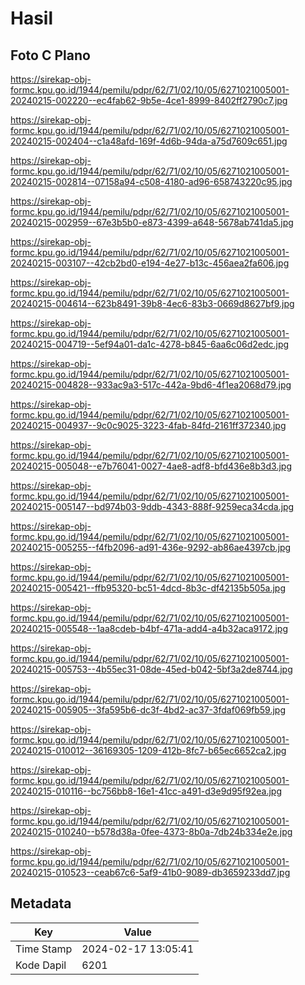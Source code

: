 # Hasil

## Foto C Plano

https://sirekap-obj-formc.kpu.go.id/1944/pemilu/pdpr/62/71/02/10/05/6271021005001-20240215-002220--ec4fab62-9b5e-4ce1-8999-8402ff2790c7.jpg

https://sirekap-obj-formc.kpu.go.id/1944/pemilu/pdpr/62/71/02/10/05/6271021005001-20240215-002404--c1a48afd-169f-4d6b-94da-a75d7609c651.jpg

https://sirekap-obj-formc.kpu.go.id/1944/pemilu/pdpr/62/71/02/10/05/6271021005001-20240215-002814--07158a94-c508-4180-ad96-658743220c95.jpg

https://sirekap-obj-formc.kpu.go.id/1944/pemilu/pdpr/62/71/02/10/05/6271021005001-20240215-002959--67e3b5b0-e873-4399-a648-5678ab741da5.jpg

https://sirekap-obj-formc.kpu.go.id/1944/pemilu/pdpr/62/71/02/10/05/6271021005001-20240215-003107--42cb2bd0-e194-4e27-b13c-456aea2fa606.jpg

https://sirekap-obj-formc.kpu.go.id/1944/pemilu/pdpr/62/71/02/10/05/6271021005001-20240215-004614--623b8491-39b8-4ec6-83b3-0669d8627bf9.jpg

https://sirekap-obj-formc.kpu.go.id/1944/pemilu/pdpr/62/71/02/10/05/6271021005001-20240215-004719--5ef94a01-da1c-4278-b845-6aa6c06d2edc.jpg

https://sirekap-obj-formc.kpu.go.id/1944/pemilu/pdpr/62/71/02/10/05/6271021005001-20240215-004828--933ac9a3-517c-442a-9bd6-4f1ea2068d79.jpg

https://sirekap-obj-formc.kpu.go.id/1944/pemilu/pdpr/62/71/02/10/05/6271021005001-20240215-004937--9c0c9025-3223-4fab-84fd-2161ff372340.jpg

https://sirekap-obj-formc.kpu.go.id/1944/pemilu/pdpr/62/71/02/10/05/6271021005001-20240215-005048--e7b76041-0027-4ae8-adf8-bfd436e8b3d3.jpg

https://sirekap-obj-formc.kpu.go.id/1944/pemilu/pdpr/62/71/02/10/05/6271021005001-20240215-005147--bd974b03-9ddb-4343-888f-9259eca34cda.jpg

https://sirekap-obj-formc.kpu.go.id/1944/pemilu/pdpr/62/71/02/10/05/6271021005001-20240215-005255--f4fb2096-ad91-436e-9292-ab86ae4397cb.jpg

https://sirekap-obj-formc.kpu.go.id/1944/pemilu/pdpr/62/71/02/10/05/6271021005001-20240215-005421--ffb95320-bc51-4dcd-8b3c-df42135b505a.jpg

https://sirekap-obj-formc.kpu.go.id/1944/pemilu/pdpr/62/71/02/10/05/6271021005001-20240215-005548--1aa8cdeb-b4bf-471a-add4-a4b32aca9172.jpg

https://sirekap-obj-formc.kpu.go.id/1944/pemilu/pdpr/62/71/02/10/05/6271021005001-20240215-005753--4b55ec31-08de-45ed-b042-5bf3a2de8744.jpg

https://sirekap-obj-formc.kpu.go.id/1944/pemilu/pdpr/62/71/02/10/05/6271021005001-20240215-005905--3fa595b6-dc3f-4bd2-ac37-3fdaf069fb59.jpg

https://sirekap-obj-formc.kpu.go.id/1944/pemilu/pdpr/62/71/02/10/05/6271021005001-20240215-010012--36169305-1209-412b-8fc7-b65ec6652ca2.jpg

https://sirekap-obj-formc.kpu.go.id/1944/pemilu/pdpr/62/71/02/10/05/6271021005001-20240215-010116--bc756bb8-16e1-41cc-a491-d3e9d95f92ea.jpg

https://sirekap-obj-formc.kpu.go.id/1944/pemilu/pdpr/62/71/02/10/05/6271021005001-20240215-010240--b578d38a-0fee-4373-8b0a-7db24b334e2e.jpg

https://sirekap-obj-formc.kpu.go.id/1944/pemilu/pdpr/62/71/02/10/05/6271021005001-20240215-010523--ceab67c6-5af9-41b0-9089-db3659233dd7.jpg


## Metadata

| Key        | Value               |
| ---------- | ------------------- |
| Time Stamp | 2024-02-17 13:05:41 |
| Kode Dapil | 6201                |



